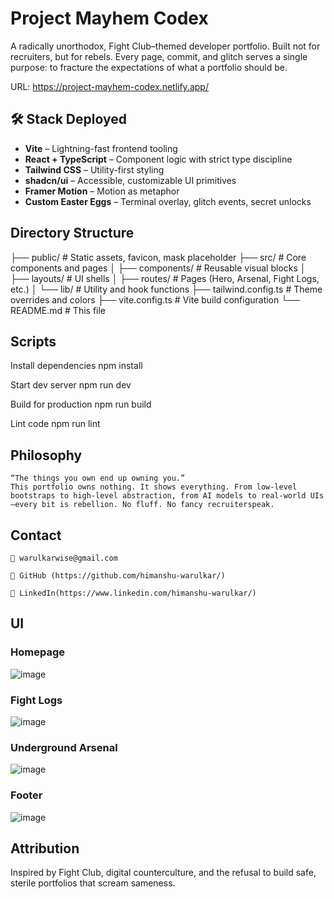 #  Project Mayhem Codex

A radically unorthodox, Fight Club–themed developer portfolio. Built not for recruiters, but for rebels. Every page, commit, and glitch serves a single purpose: to fracture the expectations of what a portfolio should be.

URL: https://project-mayhem-codex.netlify.app/

## 🛠️ Stack Deployed

- **Vite** – Lightning-fast frontend tooling
- **React + TypeScript** – Component logic with strict type discipline
- **Tailwind CSS** – Utility-first styling
- **shadcn/ui** – Accessible, customizable UI primitives
- **Framer Motion** – Motion as metaphor
- **Custom Easter Eggs** – Terminal overlay, glitch events, secret unlocks


##  Directory Structure



├── public/                 # Static assets, favicon, mask placeholder
├── src/                    # Core components and pages
│   ├── components/         # Reusable visual blocks
│   ├── layouts/            # UI shells
│   ├── routes/             # Pages (Hero, Arsenal, Fight Logs, etc.)
│   └── lib/                # Utility and hook functions
├── tailwind.config.ts     # Theme overrides and colors
├── vite.config.ts         # Vite build configuration
└── README.md              # This file

## Scripts

 Install dependencies
npm install

 Start dev server
npm run dev

 Build for production
npm run build

 Lint code
npm run lint

## Philosophy

    “The things you own end up owning you.”
    This portfolio owns nothing. It shows everything. From low-level bootstraps to high-level abstraction, from AI models to real-world UIs—every bit is rebellion. No fluff. No fancy recruiterspeak.

## Contact

    📧 warulkarwise@gmail.com

    🐙 GitHub (https://github.com/himanshu-warulkar/)

    💼 LinkedIn(https://www.linkedin.com/himanshu-warulkar/)

## UI

### Homepage
![image](https://github.com/user-attachments/assets/341a70ea-cd00-45bb-b829-63629894a37f)

### Fight Logs
![image](https://github.com/user-attachments/assets/638fe016-e3ec-4f7f-a043-e24f4ff9ca9d)

### Underground Arsenal
![image](https://github.com/user-attachments/assets/7d5a78b9-07bb-46e6-9252-929bf933f9c5)

### Footer 
![image](https://github.com/user-attachments/assets/542f0017-2196-4531-abeb-56ab608ec97e)



## Attribution

Inspired by Fight Club, digital counterculture, and the refusal to build safe, sterile portfolios that scream sameness.
